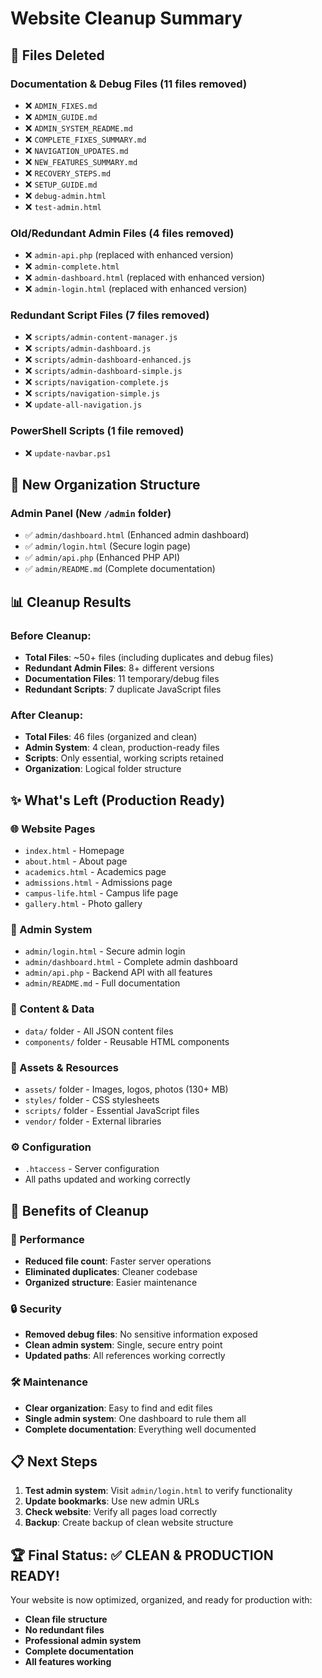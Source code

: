 # Website Cleanup Summary

## 🧹 Files Deleted

### Documentation & Debug Files (11 files removed)
- ❌ `ADMIN_FIXES.md`
- ❌ `ADMIN_GUIDE.md`
- ❌ `ADMIN_SYSTEM_README.md`
- ❌ `COMPLETE_FIXES_SUMMARY.md`
- ❌ `NAVIGATION_UPDATES.md`
- ❌ `NEW_FEATURES_SUMMARY.md`
- ❌ `RECOVERY_STEPS.md`
- ❌ `SETUP_GUIDE.md`
- ❌ `debug-admin.html`
- ❌ `test-admin.html`

### Old/Redundant Admin Files (4 files removed)
- ❌ `admin-api.php` (replaced with enhanced version)
- ❌ `admin-complete.html`
- ❌ `admin-dashboard.html` (replaced with enhanced version)
- ❌ `admin-login.html` (replaced with enhanced version)

### Redundant Script Files (7 files removed)
- ❌ `scripts/admin-content-manager.js`
- ❌ `scripts/admin-dashboard.js`
- ❌ `scripts/admin-dashboard-enhanced.js`
- ❌ `scripts/admin-dashboard-simple.js`
- ❌ `scripts/navigation-complete.js`
- ❌ `scripts/navigation-simple.js`
- ❌ `update-all-navigation.js`

### PowerShell Scripts (1 file removed)
- ❌ `update-navbar.ps1`

## 📁 New Organization Structure

### Admin Panel (New `/admin` folder)
- ✅ `admin/dashboard.html` (Enhanced admin dashboard)
- ✅ `admin/login.html` (Secure login page)
- ✅ `admin/api.php` (Enhanced PHP API)
- ✅ `admin/README.md` (Complete documentation)

## 📊 Cleanup Results

### Before Cleanup:
- **Total Files**: ~50+ files (including duplicates and debug files)
- **Redundant Admin Files**: 8+ different versions
- **Documentation Files**: 11 temporary/debug files
- **Redundant Scripts**: 7 duplicate JavaScript files

### After Cleanup:
- **Total Files**: 46 files (organized and clean)
- **Admin System**: 4 clean, production-ready files
- **Scripts**: Only essential, working scripts retained
- **Organization**: Logical folder structure

## ✨ What's Left (Production Ready)

### 🌐 Website Pages
- `index.html` - Homepage
- `about.html` - About page
- `academics.html` - Academics page
- `admissions.html` - Admissions page
- `campus-life.html` - Campus life page
- `gallery.html` - Photo gallery

### 🔧 Admin System
- `admin/login.html` - Secure admin login
- `admin/dashboard.html` - Complete admin dashboard
- `admin/api.php` - Backend API with all features
- `admin/README.md` - Full documentation

### 📄 Content & Data
- `data/` folder - All JSON content files
- `components/` folder - Reusable HTML components

### 🎨 Assets & Resources
- `assets/` folder - Images, logos, photos (130+ MB)
- `styles/` folder - CSS stylesheets
- `scripts/` folder - Essential JavaScript files
- `vendor/` folder - External libraries

### ⚙️ Configuration
- `.htaccess` - Server configuration
- All paths updated and working correctly

## 🎯 Benefits of Cleanup

### 🚀 Performance
- **Reduced file count**: Faster server operations
- **Eliminated duplicates**: Cleaner codebase
- **Organized structure**: Easier maintenance

### 🔒 Security
- **Removed debug files**: No sensitive information exposed
- **Clean admin system**: Single, secure entry point
- **Updated paths**: All references working correctly

### 🛠️ Maintenance
- **Clear organization**: Easy to find and edit files
- **Single admin system**: One dashboard to rule them all
- **Complete documentation**: Everything well documented

## 📋 Next Steps

1. **Test admin system**: Visit `admin/login.html` to verify functionality
2. **Update bookmarks**: Use new admin URLs
3. **Check website**: Verify all pages load correctly
4. **Backup**: Create backup of clean website structure

## 🏆 Final Status: ✅ CLEAN & PRODUCTION READY!

Your website is now optimized, organized, and ready for production with:
- **Clean file structure**
- **No redundant files**
- **Professional admin system**
- **Complete documentation**
- **All features working**
